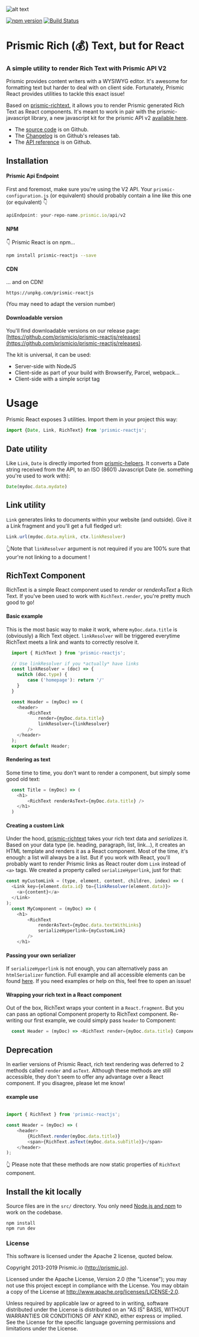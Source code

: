 ![alt text](https://prismic.io/...1b58998/images/logo-dark.svg)

[![npm version](https://badge.fury.io/js/prismic-reactjs.svg)](http://badge.fury.io/js/prismic-reactjs)
[![Build Status](https://api.travis-ci.org/prismicio/prismic-reactjs.png)](https://travis-ci.org/prismicio/prismic-reactjs)

# Prismic Rich (💰) Text, but for React
### A simple utility to render Rich Text with Prismic API V2

Prismic provides content writers with a WYSIWYG editor. It's awesome for formatting text but harder to deal with on client side. Fortunately, Prismic React provides utilities to tackle this exact issue!

Based on [prismic-richtext](https://github.com/prismicio/prismic-richtext), it allows you to render Prismic generated Rich Text as React components. It's meant to work in pair with the prismic-javascript library, a new javascript kit for the prismic API v2 [available here](https://github.com/prismicio/prismic-javascript).

* The [source code](https://github.com/prismicio/prismic-reactjs) is on Github.
* The [Changelog](https://github.com/prismicio/prismic-reactjs/releases) is on Github's releases tab.
* The [API reference](https://prismicio.github.io/prismic-javascript/globals.html) is on Github.


## Installation

#### Prismic Api Endpoint
First and foremost, make sure you're using the V2 API.
Your `prismic-configuration.js` (or equivalent) should probably contain a line like this one (or equivalent) 👇

```javascript
apiEndpoint: your-repo-name.prismic.io/api/v2
```

#### NPM
👇 Prismic React is on npm...
```sh
npm install prismic-reactjs --save
```

#### CDN
... and on CDN!
```
https://unpkg.com/prismic-reactjs
```

(You may need to adapt the version number)

#### Downloadable version

You'll find downloadable versions on our release page: [https://github.com/prismicio/prismic-reactjs/releases](https://github.com/prismicio/prismic-reactjs/releases).

The kit is universal, it can be used:

* Server-side with NodeJS
* Client-side as part of your build with Browserify, Parcel, webpack...
* Client-side with a simple script tag

# Usage

Prismic React exposes 3 utilities.
Import them in your project this way:


``` javascript
import {Date, Link, RichText} from 'prismic-reactjs';
```

## Date utility

Like `Link`, `Date` is directly imported from [prismic-helpers](https://github.com/prismicio/prismic-helpers). It converts a Date string received from the API, to an ISO (8601) Javascript Date (ie. something you're used to work with):
```javascript
Date(mydoc.data.mydate)
```

## Link utility

`Link` generates links to documents within your website (and outside).
Give it a Link fragment and you'll get a full fledged url:
```javascript
Link.url(mydoc.data.mylink, ctx.linkResolver)
```
👆Note that `linkResolver` argument is not required if you are 100% sure that your're not linking to a document !

## RichText Component

RichText is a simple React component used to _render_ or _renderAsText_ a Rich Text.
If you've been used to work with `RichText.render`, you're pretty much good to go!

#### Basic example

This is the most basic way to make it work, where `myDoc.data.title` is (obviously) a Rich Text object.
`linkResolver` will be triggered everytime RichText meets a link and wants to correctly resolve it.
```javascript
  import { RichText } from 'prismic-reactjs';

  // Use linkResolver if you *actually* have links
  const linkResolver = (doc) => {
    switch (doc.type) {
        case ('homepage'): return '/'
    }
  }

  const Header = (myDoc) => (
    <header>
        <RichText
            render={myDoc.data.title}
            linkResolver={linkResolver}
        />
    </header>
  );
  export default Header;
```

#### Rendering as text

Some time to time, you don't want to render a component, but simply some good old text:
```javascript
  const Title = (myDoc) => (
    <h1>
        <RichText renderAsText={myDoc.data.title} />
    </h1>
  )
```

#### Creating a custom Link
Under the hood, [prismic-richtext](https://github.com/prismicio/prismic-richtext) takes your rich text data and _serializes_ it. Based on your data type (ie. heading, paragraph, list, link...), it creates an HTML template and renders it as a React component. Most of the time, it's enough: a list will always be a list. But if you work with React, you'll probably want to render Prismic links as React router dom `Link` instead of `<a>` tags. We created a property called `serializeHyperlink`, just for that:

```javascript
const myCustomLink = (type, element, content, children, index) => (
  <Link key={element.data.id} to={linkResolver(element.data)}>
    <a>{content}</a>
  </Link>
);
  const MyComponent = (myDoc) => (
    <h1>
        <RichText
            renderAsText={myDoc.data.textWithLinks}
            serializeHyperlink={myCustomLink}
        />
    </h1>
```

#### Passing your own serializer
If `serializeHyperlink` is not enough, you can alternatively pass an `htmlSerializer` function.
Full example and all accessible elements can be found [here](https://prismic.io/docs/javascript/beyond-the-api/html-serializer). If you need examples or help on this, feel free to open an issue!


#### Wrapping your rich text in a React component
Out of the box, RichText wraps your content in a `React.fragment`. But you can pass an optional Component property to RichText component. Re-writing our first example, we could simply pass `header` to Component:
```javascript
  const Header = (myDoc) => <RichText render={myDoc.data.title} Component="header" />
```

## Deprecation
In earlier versions of Prismic React, rich text rendering was deferred to 2 methods called `render` and `asText`.
Although these methods are still accessible, they don't seem to offer any advantage over a React component. If you disagree, please let me know!

#### example use

```javascript

import { RichText } from 'prismic-reactjs';

const Header = (myDoc) => (
    <header>
        {RichText.render(myDoc.data.title)}
        <span>{RichText.asText(myDoc.data.subTitle)}</span>
    </header>
);
```
👆 Please note that these methods are now static properties of `RichText` component.


## Install the kit locally

Source files are in the `src/` directory. You only need [Node.js and npm](http://www.joyent.com/blog/installing-node-and-npm/) to work on the codebase.

```
npm install
npm run dev
```

### License

This software is licensed under the Apache 2 license, quoted below.

Copyright 2013-2019 Prismic.io (http://prismic.io).

Licensed under the Apache License, Version 2.0 (the "License"); you may not use this project except in compliance with the License. You may obtain a copy of the License at http://www.apache.org/licenses/LICENSE-2.0.

Unless required by applicable law or agreed to in writing, software distributed under the License is distributed on an "AS IS" BASIS, WITHOUT WARRANTIES OR CONDITIONS OF ANY KIND, either express or implied. See the License for the specific language governing permissions and limitations under the License.
